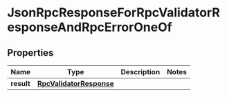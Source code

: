 
# JsonRpcResponseForRpcValidatorResponseAndRpcErrorOneOf

## Properties
| Name | Type | Description | Notes |
| ------------ | ------------- | ------------- | ------------- |
| **result** | [**RpcValidatorResponse**](RpcValidatorResponse.md) |  |  |



